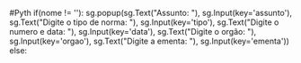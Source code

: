 #Pyth if(nome != ''):
                sg.popup(sg.Text("Assunto: "), sg.Input(key='assunto'),
                sg.Text("Digite o tipo de norma: "), sg.Input(key='tipo'),
                sg.Text("Digite o numero e data: "), sg.Input(key='data'),
                sg.Text("Digite o orgão: "), sg.Input(key='orgao'),
                sg.Text("Digite a ementa: "), sg.Input(key='ementa'))
            else: